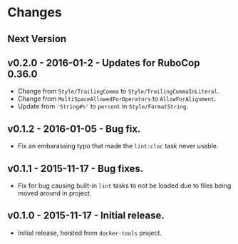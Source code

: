 # Changes

## Next Version

## v0.2.0 - 2016-01-2 - Updates for RuboCop 0.36.0

* Change from `Style/TrailingComma` to `Style/TrailingCommaInLiteral`.
* Change from `MultiSpaceAllowedForOperators` to `AllowForAlignment`.
* Update from `'String#%'` to `percent` in `Style/FormatString`.


## v0.1.2 - 2016-01-05 - Bug fix.

* Fix an embarassing typo that made the `lint:cloc` task never usable.


## v0.1.1 - 2015-11-17 - Bug fixes.

* Fix for bug causing built-in `lint` tasks to not be loaded due to files being moved around in project.


## v0.1.0 - 2015-11-17 - Initial release.

* Initial release, hoisted from `docker-tools` project.
